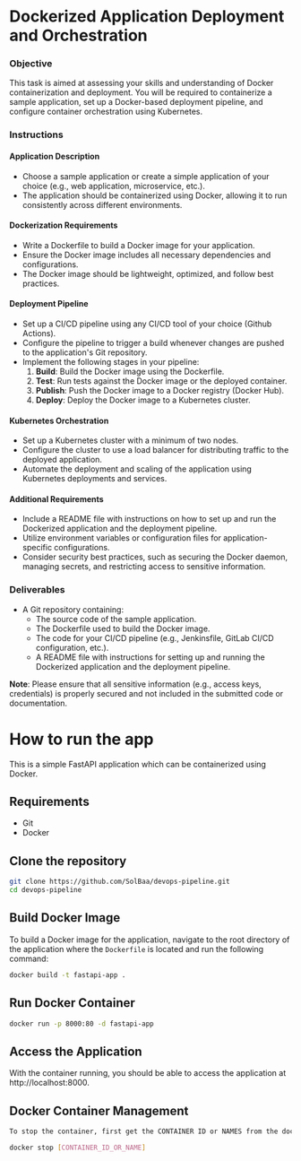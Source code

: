 # Dockerized Application Deployment and Orchestration

### Objective
This task is aimed at assessing your skills and understanding of Docker containerization and deployment. You will be required to containerize a sample application, set up a Docker-based deployment pipeline, and configure container orchestration using Kubernetes.

### Instructions

#### Application Description
- Choose a sample application or create a simple application of your choice (e.g., web application, microservice, etc.).
- The application should be containerized using Docker, allowing it to run consistently across different environments.

#### Dockerization Requirements
- Write a Dockerfile to build a Docker image for your application.
- Ensure the Docker image includes all necessary dependencies and configurations.
- The Docker image should be lightweight, optimized, and follow best practices.

#### Deployment Pipeline
- Set up a CI/CD pipeline using any CI/CD tool of your choice (Github Actions).
- Configure the pipeline to trigger a build whenever changes are pushed to the application's Git repository.
- Implement the following stages in your pipeline:
  1. **Build**: Build the Docker image using the Dockerfile.
  2. **Test**: Run tests against the Docker image or the deployed container.
  3. **Publish**: Push the Docker image to a Docker registry (Docker Hub).
  4. **Deploy**: Deploy the Docker image to a Kubernetes cluster.

#### Kubernetes Orchestration
- Set up a Kubernetes cluster with a minimum of two nodes.
- Configure the cluster to use a load balancer for distributing traffic to the deployed application.
- Automate the deployment and scaling of the application using Kubernetes deployments and services.

#### Additional Requirements
- Include a README file with instructions on how to set up and run the Dockerized application and the deployment pipeline.
- Utilize environment variables or configuration files for application-specific configurations.
- Consider security best practices, such as securing the Docker daemon, managing secrets, and restricting access to sensitive information.

### Deliverables
- A Git repository containing:
  - The source code of the sample application.
  - The Dockerfile used to build the Docker image.
  - The code for your CI/CD pipeline (e.g., Jenkinsfile, GitLab CI/CD configuration, etc.).
  - A README file with instructions for setting up and running the Dockerized application and the deployment pipeline.

**Note**: Please ensure that all sensitive information (e.g., access keys, credentials) is properly secured and not included in the submitted code or documentation.


# How to run the app


This is a simple FastAPI application which can be containerized using Docker.

## Requirements
- Git
- Docker

## Clone the repository
```bash 
git clone https://github.com/SolBaa/devops-pipeline.git
cd devops-pipeline
```
## Build Docker Image

To build a Docker image for the application, navigate to the root directory of the application where the `Dockerfile` is located and run the following command:

```bash
docker build -t fastapi-app .
```

## Run Docker Container
```bash
docker run -p 8000:80 -d fastapi-app

```
## Access the Application
With the container running, you should be able to access the application at http://localhost:8000.

## Docker Container Management
```bash 
To stop the container, first get the CONTAINER ID or NAMES from the docker ps command, then use it in the following command:

docker stop [CONTAINER_ID_OR_NAME]
```
